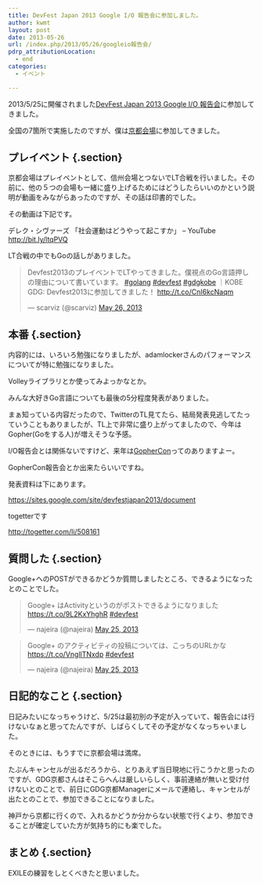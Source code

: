 ```yaml
---
title: DevFest Japan 2013 Google I/O 報告会に参加しました。
author: kwmt
layout: post
date: 2013-05-26
url: /index.php/2013/05/26/googleio報告会/
pdrp_attributionLocation:
  - end
categories:
  - イベント

---
```

2013/5/25に開催されました[DevFest Japan 2013 Google I/O 報告会][1]に参加してきました。

全国の7箇所で実施したのですが、僕は[京都会場][2]に参加してきました。

## プレイベント {.section}

京都会場はプレイベントとして、信州会場とつないでLT合戦を行いました。その前に、他の５つの会場も一緒に盛り上げるためにはどうしたらいいのかという説明が動画をみながらあったのですが、その話は印書的でした。
  
その動画は下記です。
  
デレク・シヴァーズ 「社会運動はどうやって起こすか」 &#8211; YouTube http://bit.ly/ltqPVQ
  


LT合戦の中でもGoの話しがありました。

<blockquote class="twitter-tweet" width="550">
  <p lang="ja" dir="ltr">
    Devfest2013のプレイベントでLTやってきました。僕視点のGo言語押しの理由について書いています。 <a href="https://twitter.com/hashtag/golang?src=hash">#golang</a> <a href="https://twitter.com/hashtag/devfest?src=hash">#devfest</a> <a href="https://twitter.com/hashtag/gdgkobe?src=hash">#gdgkobe</a> ｜KOBE GDG: Devfest2013に参加してきました！ <a href="http://t.co/CnI6kcNaqm">http://t.co/CnI6kcNaqm</a>
  </p>
  
  <p>
    &mdash; scarviz (@scarviz) <a href="https://twitter.com/scarviz/status/338469491572875264">May 26, 2013</a>
  </p>
</blockquote>



## 本番 {.section}

内容的には、いろいろ勉強になりましたが、adamlockerさんのパフォーマンスについてが特に勉強になりました。
  
Volleyライブラリとか使ってみよっかなとか。

みんな大好きGo言語についても最後の5分程度発表がありました。
  
まぁ知っている内容だったので、TwitterのTL見てたら、結局発表見逃してたっていうこともありましたが、TL上で非常に盛り上がってましたので、今年はGopher(Goをする人)が増えそうな予感。
  
I/O報告会とは関係ないですけど、来年は[GopherCon][3]ってのありますよー。
  
GopherCon報告会とか出来たらいいですね。

発表資料は下にあります。
  
<https://sites.google.com/site/devfestjapan2013/document>

togetterです
  
<http://togetter.com/li/508161>

## 質問した {.section}

Google+へのPOSTができるかどうか質問しましたところ、できるようになったとのことでした。

<blockquote class="twitter-tweet" width="550">
  <p lang="ja" dir="ltr">
    Google+ はActivityというのがポストできるようになりました <a href="https://t.co/9L2KxYhghR">https://t.co/9L2KxYhghR</a> <a href="https://twitter.com/hashtag/devfest?src=hash">#devfest</a>
  </p>
  
  <p>
    &mdash; najeira (@najeira) <a href="https://twitter.com/najeira/status/338207388014366720">May 25, 2013</a>
  </p>
</blockquote>



<blockquote class="twitter-tweet" width="550">
  <p lang="ja" dir="ltr">
    Google+ のアクティビティの投稿については、こっちのURLかな <a href="https://t.co/VngllTNxdp">https://t.co/VngllTNxdp</a> <a href="https://twitter.com/hashtag/devfest?src=hash">#devfest</a>
  </p>
  
  <p>
    &mdash; najeira (@najeira) <a href="https://twitter.com/najeira/status/338210812520972288">May 25, 2013</a>
  </p>
</blockquote>



## 日記的なこと {.section}

日記みたいになっちゃうけど、5/25は最初別の予定が入っていて、報告会には行けないなぁと思ってたんですが、しばらくしてその予定がなくなっちゃいました。

そのときには、もうすでに京都会場は満席。

たぶんキャンセルが出るだろうから、とりあえず当日現地に行こうかと思ったのですが、GDG京都さんはそこらへんは厳しいらしく、事前連絡が無いと受け付けないとのことで、前日にGDG京都Managerにメールで連絡し、キャンセルが出たとのことで、参加できることになりました。

神戸から京都に行くので、入れるかどうか分からない状態で行くより、参加できることが確定していた方が気持ち的にも楽でした。

## まとめ {.section}

EXILEの練習をしとくべきたと思いました。

 [1]: https://sites.google.com/site/devfestjapan2013/
 [2]: http://www.kyoto-gtug.org/devfest-google-io-houkoku-2013
 [3]: http://www.gophercon.com/